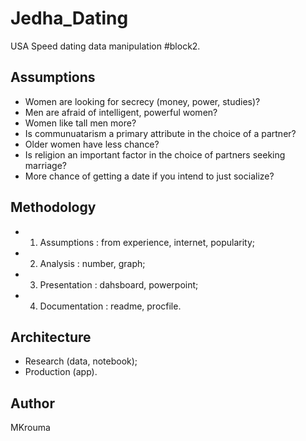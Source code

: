 # Jedha_Dating
USA Speed dating data manipulation #block2.

## Assumptions
- Women are looking for secrecy (money, power, studies)?
- Men are afraid of intelligent, powerful women?
- Women like tall men more?
- Is communuatarism a primary attribute in the choice of a partner?
- Older women have less chance? 
- Is religion an important factor in the choice of partners seeking marriage?
- More chance of getting a date if you intend to just socialize?

## Methodology
- 1. Assumptions : from experience, internet, popularity;
- 2. Analysis : number, graph;
- 3. Presentation : dahsboard, powerpoint;
- 4. Documentation : readme, procfile.

## Architecture
- Research (data, notebook);
- Production (app).

## Author
MKrouma
